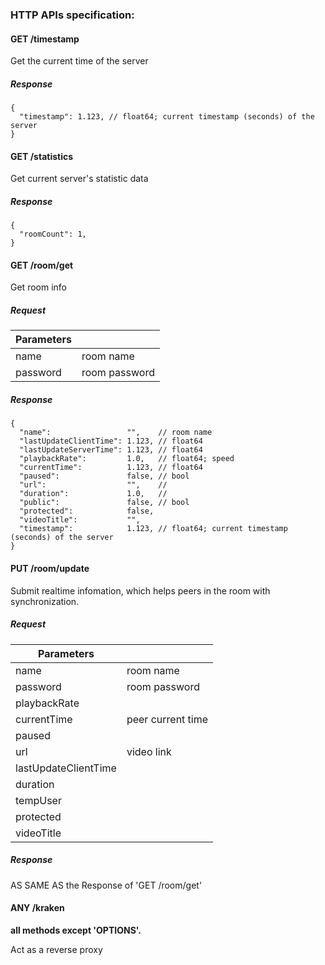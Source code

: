 ### HTTP APIs specification:


#### GET /timestamp
Get the current time of the server
##### Response
```json5
{
  "timestamp": 1.123, // float64; current timestamp (seconds) of the server
}
```

#### GET /statistics
Get current server's statistic data
##### Response
```json5
{
  "roomCount": 1,
}
```

#### GET /room/get

Get room info

##### Request

| Parameters |               | 
|------------|---------------|
| name       | room name     |
| password   | room password |

##### Response

```json5
{
  "name":                 "",    // room name
  "lastUpdateClientTime": 1.123, // float64
  "lastUpdateServerTime": 1.123, // float64
  "playbackRate":         1.0,   // float64; speed
  "currentTime":          1.123, // float64
  "paused":               false, // bool
  "url":                  "",    // 
  "duration":             1.0,   // 
  "public":               false, // bool
  "protected":            false,
  "videoTitle":           "",
  "timestamp":            1.123, // float64; current timestamp (seconds) of the server
}
```

#### PUT /room/update

Submit realtime infomation, which helps peers in the room with synchronization.

##### Request

| Parameters           |                   | 
|----------------------|-------------------|
| name                 | room name         |
| password             | room password     |
| playbackRate         |                   |
| currentTime          | peer current time |
| paused               |                   |
| url                  | video link        |
| lastUpdateClientTime |                   |
| duration             |                   |
| tempUser             |                   |
| protected            |                   |
| videoTitle           |                   |

##### Response

AS SAME AS the Response of 'GET /room/get'

#### ANY /kraken
**all methods except 'OPTIONS'.**

Act as a reverse proxy
